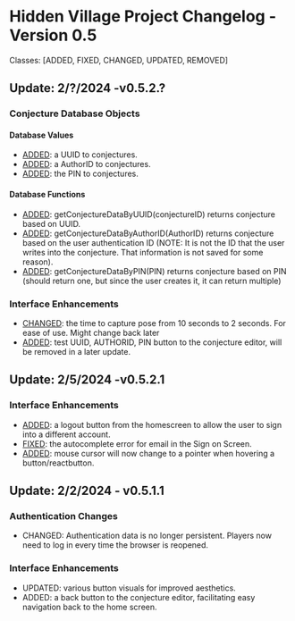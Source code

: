 # Hidden Village Project Changelog - Version 0.5
Classes: [ADDED, FIXED, CHANGED, UPDATED, REMOVED]


## Update: 2/?/2024 -v0.5.2.?
### Conjecture Database Objects
#### Database Values
- [ADDED](https://github.com/T0rt13/hidden_village_v0.5/pull/6): a UUID to conjectures.
- [ADDED](https://github.com/T0rt13/hidden_village_v0.5/pull/6): a AuthorID to conjectures.
- [ADDED](https://github.com/T0rt13/hidden_village_v0.5/pull/6): the PIN to conjectures.
#### Database Functions
- [ADDED](https://github.com/T0rt13/hidden_village_v0.5/pull/7): getConjectureDataByUUID(conjectureID) returns conjecture based on UUID.
- [ADDED](https://github.com/T0rt13/hidden_village_v0.5/pull/7): getConjectureDataByAuthorID(AuthorID) returns conjecture based on the user authentication ID (NOTE: It is not the ID that the user writes into the conjecture. That information is not saved for some reason).
- [ADDED](https://github.com/T0rt13/hidden_village_v0.5/pull/7): getConjectureDataByPIN(PIN) returns conjecture based on PIN (should return one, but since the user creates it, it can return multiple) 

### Interface Enhancements
- [CHANGED](https://github.com/T0rt13/hidden_village_v0.5/pull/6): the time to capture pose from 10 seconds to 2 seconds. For ease of use. Might change back later
- [ADDED](https://github.com/T0rt13/hidden_village_v0.5/pull/7): test UUID, AUTHORID, PIN button to the conjecture editor, will be removed in a later update.

## Update: 2/5/2024 -v0.5.2.1
### Interface Enhancements
- [ADDED](https://github.com/T0rt13/hidden_village_v0.5/pull/5): a logout button from the homescreen to allow the user to sign into a different account.
- [FIXED](https://github.com/T0rt13/hidden_village_v0.5/pull/5): the autocomplete error for email in the Sign on Screen.
- [ADDED](https://github.com/T0rt13/hidden_village_v0.5/pull/5): mouse cursor will now change to a pointer when hovering a button/reactbutton.
  
## Update: 2/2/2024 - v0.5.1.1
### Authentication Changes
- CHANGED: Authentication data is no longer persistent. Players now need to log in every time the browser is reopened.

### Interface Enhancements
- UPDATED: various button visuals for improved aesthetics.
- ADDED: a back button to the conjecture editor, facilitating easy navigation back to the home screen.
